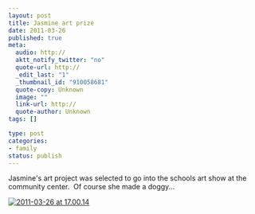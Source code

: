 ```yaml
--- 
layout: post
title: Jasmine art prize
date: 2011-03-26
published: true
meta: 
  audio: http://
  aktt_notify_twitter: "no"
  quote-url: http://
  _edit_last: "1"
  _thumbnail_id: "910058681"
  quote-copy: Unknown
  image: ""
  link-url: http://
  quote-author: Unknown
tags: []

type: post
categories: 
- family
status: publish
---
```

Jasmine's art project was selected to go into the schools art show at the community center.  Of course she made a doggy...

[![](http://media.eick.us/2011/03/2011-03-26-at-17.00.14-500x373.jpg "2011-03-26 at 17.00.14")](http://media.eick.us/2011/03/2011-03-26-at-17.00.14.jpg)
